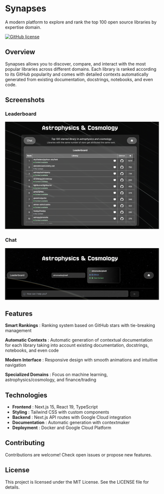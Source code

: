 # Synapses

A modern platform to explore and rank the top 100 open source libraries by expertise domain.

[![GitHub license](https://img.shields.io/github/license/CMBAgents/cmbagent-info)](https://github.com/CMBAgents/cmbagent-info/blob/main/LICENSE)

## Overview

Synapses allows you to discover, compare, and interact with the most popular libraries across different domains. Each library is ranked according to its GitHub popularity and comes with detailed contexts automatically generated from existing documentation, docstrings, notebooks, and even code.

## Screenshots

### Leaderboard
![Synapses Main Interface](public/github1.png)

### Chat
![Library Rankings](public/github2.png)

## Features

**Smart Rankings** : Ranking system based on GitHub stars with tie-breaking management

**Automatic Contexts** : Automatic generation of contextual documentation for each library taking into account existing documentation, docstrings, notebooks, and even code

**Modern Interface** : Responsive design with smooth animations and intuitive navigation

**Specialized Domains** : Focus on machine learning, astrophysics/cosmology, and finance/trading

## Technologies

- **Frontend** : Next.js 15, React 19, TypeScript
- **Styling** : Tailwind CSS with custom components
- **Backend** : Next.js API routes with Google Cloud integration
- **Documentation** : Automatic generation with contextmaker
- **Deployment** : Docker and Google Cloud Platform

## Contributing

Contributions are welcome! Check open issues or propose new features.

## License

This project is licensed under the MIT License. See the LICENSE file for details.

